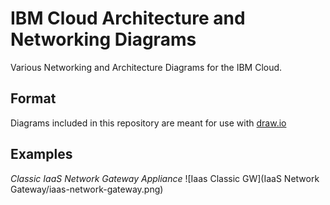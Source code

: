 # IBM Cloud Architecture and Networking Diagrams
Various Networking and Architecture Diagrams for the IBM Cloud. 

## Format
Diagrams included in this repository are meant for use with [draw.io](https://www.diagrams.net) 

## Examples

*Classic IaaS Network Gateway Appliance*
![Iaas Classic GW](IaaS Network Gateway/iaas-network-gateway.png)
